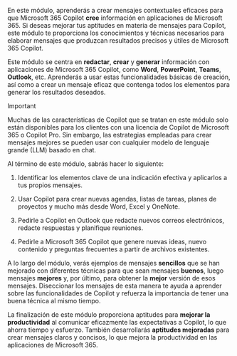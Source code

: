En este módulo, aprenderás a crear mensajes contextuales eficaces para que Microsoft 365 Copilot **cree** información en aplicaciones de Microsoft 365. Si deseas mejorar tus aptitudes en materia de mensajes para Copilot, este módulo te proporciona los conocimientos y técnicas necesarios para elaborar mensajes que produzcan resultados precisos y útiles de Microsoft 365 Copilot.

Este módulo se centra en **redactar**, **crear** y **generar** información con aplicaciones de Microsoft 365 Copilot, como **Word**, **PowerPoint**, **Teams**, **Outlook**, etc. Aprenderás a usar estas funcionalidades básicas de creación, así como a crear un mensaje eficaz que contenga todos los elementos para generar los resultados deseados.

> [!IMPORTANT]
> Muchas de las características de Copilot que se tratan en este módulo solo están disponibles para los clientes con una licencia de Copilot de Microsoft 365 o Copilot Pro. Sin embargo, las estrategias empleadas para crear mensajes mejores se pueden usar con cualquier modelo de lenguaje grande (LLM) basado en chat.

Al término de este módulo, sabrás hacer lo siguiente:

1. Identificar los elementos clave de una indicación efectiva y aplicarlos a tus propios mensajes.

1. Usar Copilot para crear nuevas agendas, listas de tareas, planes de proyectos y mucho más desde Word, Excel y OneNote.

1. Pedirle a Copilot en Outlook que redacte nuevos correos electrónicos, redacte respuestas y planifique reuniones.

1. Pedirle a Microsoft 365 Copilot que genere nuevas ideas, nuevo contenido y preguntas frecuentes a partir de archivos existentes.

A lo largo del módulo, verás ejemplos de mensajes **sencillos** que se han mejorado con diferentes técnicas para que sean mensajes **buenos**, luego mensajes **mejores** y, por último, para obtener la **mejor** versión de esos mensajes. Diseccionar los mensajes de esta manera te ayuda a aprender sobre las funcionalidades de Copilot y refuerza la importancia de tener una buena técnica al mismo tiempo.

La finalización de este módulo proporciona aptitudes para **mejorar la productividad** al comunicar eficazmente las expectativas a Copilot, lo que ahorra tiempo y esfuerzo. También desarrollarás **aptitudes mejoradas** para crear mensajes claros y concisos, lo que mejora la productividad en las aplicaciones de Microsoft 365.